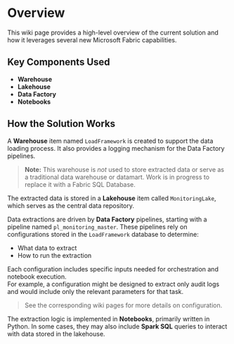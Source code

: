 # Overview

This wiki page provides a high-level overview of the current solution and how it leverages several new Microsoft Fabric capabilities.

## Key Components Used

- **Warehouse**
- **Lakehouse**
- **Data Factory**
- **Notebooks**

## How the Solution Works

A **Warehouse** item named `LoadFramework` is created to support the data loading process. It also provides a logging mechanism for the Data Factory pipelines.  
> **Note:** This warehouse is *not* used to store extracted data or serve as a traditional data warehouse or datamart. Work is in progress to replace it with a Fabric SQL Database.

The extracted data is stored in a **Lakehouse** item called `MonitoringLake`, which serves as the central data repository.

Data extractions are driven by **Data Factory** pipelines, starting with a pipeline named `pl_monitoring_master`. These pipelines rely on configurations stored in the `LoadFramework` database to determine:

- What data to extract
- How to run the extraction

Each configuration includes specific inputs needed for orchestration and notebook execution.  
For example, a configuration might be designed to extract only audit logs and would include only the relevant parameters for that task.

> See the corresponding wiki pages for more details on configuration.

The extraction logic is implemented in **Notebooks**, primarily written in Python. In some cases, they may also include **Spark SQL** queries to interact with data stored in the lakehouse.
